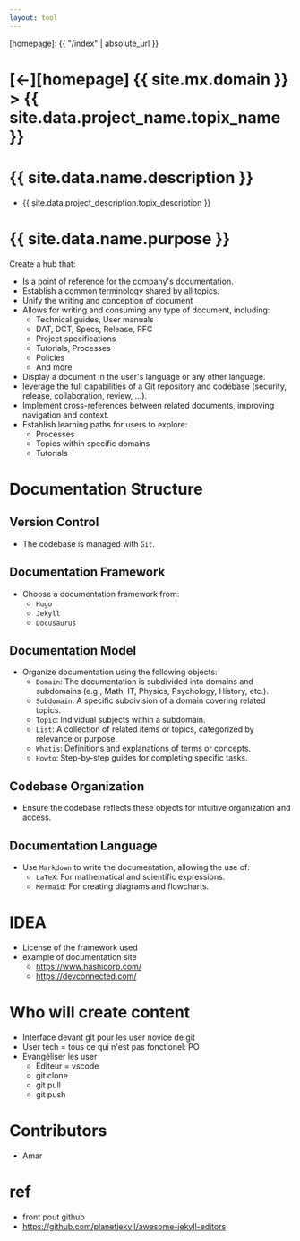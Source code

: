 ```yaml
---
layout: tool
---
```


[//]: #(Reference)
[homepage]: {{ "/index" | absolute_url }}

# [&larr;][homepage] {{ site.mx.domain }} > {{ site.data.project_name.topix_name }}
# {{ site.data.name.description }}
- {{ site.data.project_description.topix_description }}

# {{ site.data.name.purpose }}
Create a hub that:  

- Is a point of reference for the company's documentation.
- Establish a common terminology shared by all topics.
- Unify the writing and conception of document
- Allows for writing and consuming any type of document, including:
  - Technical guides, User manuals
  - DAT, DCT, Specs, Release, RFC
  - Project specifications
  - Tutorials, Processes
  - Policies
  - And more
- Display a document in the user's language or any other language.
- leverage the full capabilities of a Git repository and codebase (security, release, collaboration, review, ...).
- Implement cross-references between related documents, improving navigation and context.
- Establish learning paths for users to explore:
  - Processes
  - Topics within specific domains
  - Tutorials

# Documentation Structure

## Version Control
- The codebase is managed with `Git`.

## Documentation Framework
- Choose a documentation framework from:
  - `Hugo`
  - `Jekyll`
  - `Docusaurus`

## Documentation Model
- Organize documentation using the following objects:
  - `Domain`:  The documentation is subdivided into domains and subdomains (e.g., Math, IT, Physics, Psychology, History, etc.).
  - `Subdomain`:  A specific subdivision of a domain covering related topics.
  - `Topic`:  Individual subjects within a subdomain.
  - `List`:  A collection of related items or topics, categorized by relevance or purpose.
  - `Whatis`:  Definitions and explanations of terms or concepts.
  - `Howto`:  Step-by-step guides for completing specific tasks.

## Codebase Organization
- Ensure the codebase reflects these objects for intuitive organization and access.

## Documentation Language
- Use `Markdown`  to write the documentation, allowing the use of:
  - `LaTeX`:  For mathematical and scientific expressions.
  - `Mermaid`:  For creating diagrams and flowcharts.

# IDEA
- License of the framework used
- example of documentation site
  - https://www.hashicorp.com/
  - https://devconnected.com/
# Who will create content
- Interface devant git pour les user novice de git
- User tech = tous ce qui n'est pas fonctionel: PO
- Evangéliser les user
  - Editeur = vscode
  - git clone
  - git pull
  - git push

# Contributors
- Amar

# ref
- front pout github
- https://github.com/planetjekyll/awesome-jekyll-editors